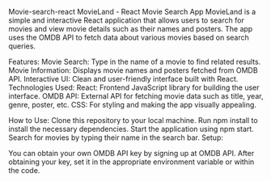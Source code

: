Movie-search-react
MovieLand - React Movie Search App MovieLand is a simple and interactive React application that allows users to search for movies and view movie details such as their names and posters. The app uses the OMDB API to fetch data about various movies based on search queries.

Features: Movie Search: Type in the name of a movie to find related results. Movie Information: Displays movie names and posters fetched from OMDB API. Interactive UI: Clean and user-friendly interface built with React. Technologies Used: React: Frontend JavaScript library for building the user interface. OMDB API: External API for fetching movie data such as title, year, genre, poster, etc. CSS: For styling and making the app visually appealing.

How to Use: Clone this repository to your local machine. Run npm install to install the necessary dependencies. Start the application using npm start. Search for movies by typing their name in the search bar. Setup:

You can obtain your own OMDB API key by signing up at OMDB API. After obtaining your key, set it in the appropriate environment variable or within the code.
